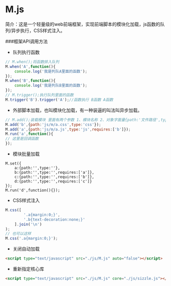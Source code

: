 M.js
=

简介：这是一个轻量级的web前端框架，实现前端脚本的模块化加载，js函数的队列/异步执行，CSS样式注入。

###框架API调用方法
- 队列执行函数
```javascript
// M.when();将函数排入队列
M.when('A',function(){
    console.log('我是列队A里面的函数');
});
M.when('B',function(){
    console.log('我是列队B里面的函数');
});
// M.trigger();执行队列里面的函数
M.trigger('B').trigger('A');//函数执行 B函数 A函数
```
- 外部脚本加载，也叫模块化加载，有一种装逼的叫法叫异步加载。
```javascript
// M.add();装载模块 里面有两个参数 1、模块名称 2、对象字面量{path:'文件路径',type:'文件类型',requires:'定义依赖关系'}。M.run();模块加载的运行方法。
M.add('b',{path:'js/m/a.css',type:'css'});
M.add('a',{path:'js/m/a.js',type:'js',requires:['b']});
M.run('a',function(){
// 这里是回调函数
});
```
- 模块批量加载
```javasript
M.set({
	a:{path:'',type:''},
	b:{path:'',type:'',requires:['a']},
	c:{path:'',type:'',requires:['b']},
	d:{path:'',type:'',requires:['c']}
});
M.run('d',function(){});
```
- CSS样式注入
```javascript
M.css([
        '.a{margin:0;}',
        '.b{text-decoration:none;}'
    ].join('\n')
);
// 也可以这样
M.css('.a{margin:0;}');
```
- 关闭自动加载
```html
<script type="text/javascript" src="./js/M.js" auto="false"></script>
```
- 重新指定核心库
```html
<script type="text/javascript" src="./js/M.js" core="./js/sizzle.js"></script>
```